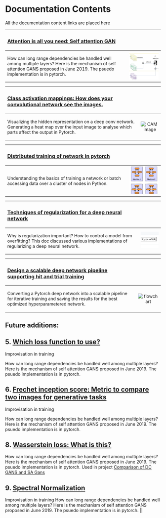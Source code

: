 # Documentation Contents
All the documentation content links are placed here

|<h3><a href="https://github.com/MicroprocessorX069/Comparison-of-DC-GANS-and-SA-GANS/blob/master/documentation/sagan.md">Attention is all you need: Self attention GAN</a></h3>   | |
|:-| :---:|
|<p>How can long range dependencies be handled well among multiple layers? Here is the mechanism of self attention GANS proposed in June 2019. The psuedo implementation is in pytorch.</p> | ![SA gan](https://github.com/MicroprocessorX069/Documentation-index/blob/master/image%20res/sagan%20thumbnail.PNG)  | 


|<h3><a href="https://github.com/MicroprocessorX069/Pneumonia-detection-Dense-Conv-Net/blob/master/documentation/cam.md">Class activation mappings: How does your convolutional network see the images.</a></h3>   | |
|:-| :---:|
|<p>Visualizing the hidden representation on a deep conv network. Generating a heat map over the input image to analyse which parts affect the output in Pytorch.</p> |  ![CAM image](https://miro.medium.com/max/516/1*oeKYHc8pNI1DVEqgJ8ERPQ.png)  | 

| <h3><a href="https://github.com/MicroprocessorX069/Generalized-pix2pix-GAN-API/blob/master/documentation/distributed_training.md" target="_blank">Distributed training of network in pytorch</a></h3>  | |
|:-| :---:|
|<p>Understanding the basics of training a network or batch accessing data over a cluster of nodes in Python.</p> |  ![Distributed training](https://github.com/MicroprocessorX069/Comparison-of-DC-GANS-and-SA-GANS/blob/master/documentation/image%20res/parallelism%20sq.PNG)  | 


| <h3><a href="https://github.com/MicroprocessorX069/Pneumonia-detection-Dense-Conv-Net/blob/master/documentation/regularization.md" target="_blank"> Techniques of regularization for a deep neural network</a></h3>  | |
|:-| :---:|
|<p>Why is regularization important? How to control a model from overfitting? This doc discussed various implementations of regularizing a deep neural network.</p> |  ![regularization l2](https://github.com/MicroprocessorX069/Pneumonia-detection-Dense-Conv-Net/blob/master/documentation/image%20res/regularization%20sq.PNG)  | 


| <h3><a href="https://github.com/MicroprocessorX069/Generalized-pix2pix-GAN-API/blob/master/documentation/deep_learning_pipelines.md" target="_blank">Design a scalable deep network pipeline supporting hit and trial training</a></h3> | |
|:-| :---:|
|<p>Converting a Pytorch deep network into a scalable pipeline for iterative training and saving the results for the best optimized hyperparametered network.</p> |  ![flowchart](https://encrypted-tbn0.gstatic.com/images?q=tbn:ANd9GcS7sK1NhsM6sXP08IvsCzfMXUigqDDoso4mkEyAO4UXedz0QYMX&s)  | 


## Future additions:

## 5. [Which loss function to use?]()
Improvisation in training

How can long range dependencies be handled well among multiple layers? Here is the mechanism of self attention GANS proposed in June 2019.
The psuedo implementation is in pytorch.

## 6. [Frechet inception score: Metric to compare two images for generative tasks]()
Improvisation in training

How can long range dependencies be handled well among multiple layers? Here is the mechanism of self attention GANS proposed in June 2019.
The psuedo implementation is in pytorch.

## 8. [Wasserstein loss: What is this?]()

How can long range dependencies be handled well among multiple layers? Here is the mechanism of self attention GANS proposed in June 2019.
The psuedo implementation is in pytorch.
Used in project [Comparison of DC GANS and SA Gans]()

## 9. [Spectral Normalization]() 
Improvisation in training
How can long range dependencies be handled well among multiple layers? Here is the mechanism of self attention GANS proposed in June 2019.
The psuedo implementation is in pytorch. ||

